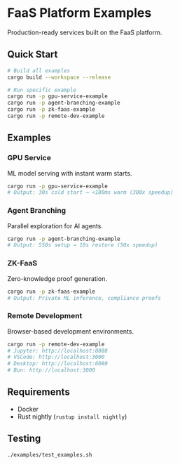 # FaaS Platform Examples

Production-ready services built on the FaaS platform.

## Quick Start

```bash
# Build all examples
cargo build --workspace --release

# Run specific example
cargo run -p gpu-service-example
cargo run -p agent-branching-example
cargo run -p zk-faas-example
cargo run -p remote-dev-example
```

## Examples

### GPU Service
ML model serving with instant warm starts.
```bash
cargo run -p gpu-service-example
# Output: 30s cold start → <100ms warm (300x speedup)
```

### Agent Branching
Parallel exploration for AI agents.
```bash
cargo run -p agent-branching-example
# Output: 550s setup → 10s restore (50x speedup)
```

### ZK-FaaS
Zero-knowledge proof generation.
```bash
cargo run -p zk-faas-example
# Output: Private ML inference, compliance proofs
```

### Remote Development
Browser-based development environments.
```bash
cargo run -p remote-dev-example
# Jupyter: http://localhost:8888
# VSCode: http://localhost:3000
# Desktop: http://localhost:6080
# Bun: http://localhost:3000
```

## Requirements

- Docker
- Rust nightly (`rustup install nightly`)

## Testing

```bash
./examples/test_examples.sh
```